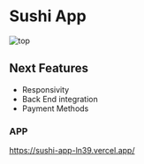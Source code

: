 # Sushi App

![top](https://user-images.githubusercontent.com/82295321/213888097-5247304e-c342-48d3-ada0-5f52b8086529.png)

## Next Features
  - Responsivity
  - Back End integration
  - Payment Methods


### APP

https://sushi-app-ln39.vercel.app/
